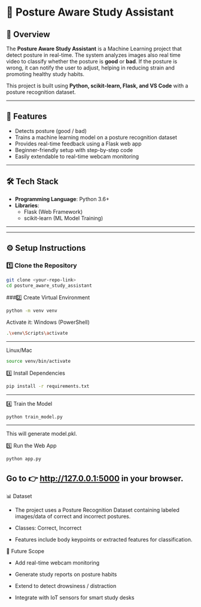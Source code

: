 # 📘 Posture Aware Study Assistant  

## 📌 Overview  
The **Posture Aware Study Assistant** is a Machine Learning project that detect posture in real-time. The system analyzes images also real time video to classify whether the posture is **good** or **bad**. If the posture is wrong, it can notify the user to adjust, helping in reducing strain and promoting healthy study habits.  

This project is built using **Python, scikit-learn, Flask, and VS Code** with a posture recognition dataset.  

---

## 🚀 Features  
- Detects posture (good / bad)  
- Trains a machine learning model on a posture recognition dataset  
- Provides real-time feedback using a Flask web app  
- Beginner-friendly setup with step-by-step code  
- Easily extendable to real-time webcam monitoring  

---

## 🛠️ Tech Stack  
- **Programming Language**: Python 3.6+  
- **Libraries**:  
  - Flask (Web Framework)  
  - scikit-learn (ML Model Training)    

---


---

## ⚙️ Setup Instructions  

### 1️⃣ Clone the Repository  
```bash
git clone <your-repo-link>
cd posture_aware_study_assistant
```

###2️⃣ Create Virtual Environment
```bash
python -m venv venv
```
Activate it:
Windows (PowerShell)
```bash
.\venv\Scripts\activate
```
---

Linux/Mac
```bash
source venv/bin/activate
```

3️⃣ Install Dependencies
```bash
pip install -r requirements.txt
```
---

4️⃣ Train the Model
```bash
python train_model.py
```
---
This will generate model.pkl.

5️⃣ Run the Web App
```bash
python app.py
```

Go to 👉 http://127.0.0.1:5000 in your browser.
---

📊 Dataset

- The project uses a Posture Recognition Dataset containing labeled images/data of correct and incorrect postures.

- Classes: Correct, Incorrect

- Features include body keypoints or extracted features for classification.

🔮 Future Scope

- Add real-time webcam monitoring

- Generate study reports on posture habits

- Extend to detect drowsiness / distraction

- Integrate with IoT sensors for smart study desks



 


